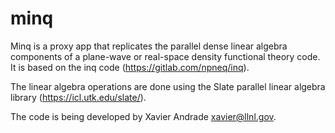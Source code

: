 # minq

Minq is a proxy app that replicates the parallel dense linear algebra
components of a plane-wave or real-space density functional theory
code. It is based on the inq code (https://gitlab.com/npneq/inq).

The linear algebra operations are done using the Slate parallel linear
algebra library (https://icl.utk.edu/slate/).

The code is being developed by Xavier Andrade <xavier@llnl.gov>.
